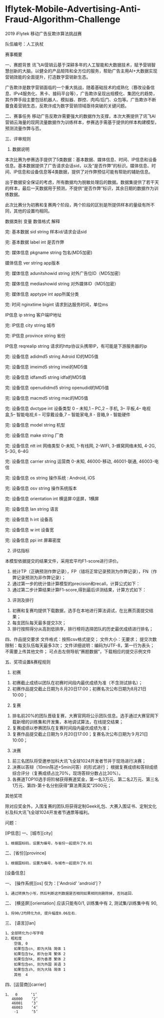 # Iflytek-Mobile-Advertising-Anti-Fraud-Algorithm-Challenge
2019 iFlytek 移动广告反欺诈算法挑战赛 

队伍编号：人工执杖


赛事概要

一、赛题背景
讯飞AI营销云基于深耕多年的人工智能和大数据技术，赋予营销智慧创新的大脑，以健全的产品矩阵和全方位的服务，帮助广告主用AI+大数据实现营销效能的全面提升，打造数字营销新生态。

广告欺诈是数字营销面临的一个重大挑战，随着基础技术的成熟化（篡改设备信息、IPv4服务化、黑卡、接码平台等），广告欺诈呈现出规模化、集团化的趋势，其作弊手段主要包括机器人、模拟器、群控、肉鸡/后门、众包等。广告欺诈不断蚕食着营销生态，反欺诈成为数字营销领域亟待突破的关键问题。



二、赛事任务
移动广告反欺诈需要强大的数据作为支撑，本次大赛提供了讯飞AI营销云海量的现网流量数据作为训练样本，参赛选手需基于提供的样本构建模型，预测流量作弊与否。



三、评审规则
1. 数据说明

本次比赛为参赛选手提供了5类数据：基本数据、媒体信息、时间、IP信息和设备信息。基本数据提供了广告请求会话sid，以及“是否作弊”的标识。媒体信息、时间、IP信息和设备信息等4类数据，提供了对作弊预估可能有帮助的辅助信息。

出于数据安全保证的考虑，所有数据均为脱敏处理后的数据。数据集提供了若干天的样本，最后一天数据用于预测，不提供“是否作弊”标识，其余日期的数据作为训练数据。

此次比赛分为初赛和复赛两个阶段，两个阶段的区别是所提供样本的量级有所不同，其他的设置均相同。

数据类别	变量	                         数值格式	           解释



完: 基本数据	sid	                             string	                 样本id/请求会话sid

完: 基本数据	label	                         int	                       是否作弊



完: 媒体信息	pkgname	                string	                包名(MD5加密)

媒体信息	ver	                             string	                 app版本

完: 媒体信息	adunitshowid	      string	                对外广告位ID（MD5加密）

完: 媒体信息	mediashowid	       string	                  对外媒体ID（MD5加密）

完: 媒体信息	apptype	                  int	                         app所属分类



完: 时间	         nginxtime	              bigint	                请求到达服务时间，单位ms



IP信息	     ip	                               string	                  客户端IP地址

完: IP信息	     city	                            string	                 城市

完: IP信息	     province                  string	                  省份

IP信息	     reqrealip	               string	                    请求的http协议头携带IP，有可能是下游服务器的ip



完: 设备信息	adidmd5	                string	                    Adroid ID的MD5值

完: 设备信息	imeimd5	                 string	                    imei的MD5值

完: 设备信息	idfamd5	                  string	                   idfa的MD5值

完: 设备信息	openudidmd5	      string	                   openudid的MD5值

完: 设备信息	macmd5	                string	                   mac的MD5值

完: 设备信息	dvctype	                   int	                         设备类型 0 – 未知,1 – PC,2 – 手机, 3– 平板,4– 电视盒,5– 智能电视,6 – 可穿戴设备,7 – 智能家电,8 - 音箱,9 - 智能硬件

完: 设备信息	model	                       string	                    机型

完: 设备信息	make	                       string	                     厂商

完: 设备信息	ntt                              	int	                           网络类型 0-未知, 1-有线网, 2-WIFI, 3-蜂窝网络未知, 4-2G, 5-3G, 6–4G

完: 设备信息	carrier                     	string	                    运营商 0-未知, 46000-移动, 46001-联通, 46003-电信

完: 设备信息	os	                              string	                    操作系统 : Android, iOS

完: 设备信息	osv                             	string	                   操作系统版本

完: 设备信息	orientation	            int	                            横竖屏:0竖屏，1横屏

完: 设备信息	lan	                             string	                     语言

完: 设备信息	h	                                 int	                          设备高

完: 设备信息	w	                                int	                           设备宽

完: 设备信息	ppi                            	 int	                          屏幕密度




2. 评估指标

本模型依据提交的结果文件，采用宏平均F1-score进行评价。

1) 统计TP（正确预测作弊记录），FP（错将正常记录预测为作弊记录），FN（作弊记录预测为非作弊记录）；
2) 通过第一步的统计值计算模型的precision和recall，计算公式如下：
3) 通过第二步计算结果计算F1-score,得到最后评测结果，计算方式如下：

3. 评测及排行

1) 初赛和复赛均提供下载数据，选手在本地进行算法调试，在比赛页面提交结果；
2) 每支团队每天最多提交3次；
3) 排行按照得分从高到低排序，排行榜将选择团队的历史最优成绩进行排名；


四、作品提交要求
文件格式：按照csv格式提交；
文件大小：无要求；
提交次数限制：每支队伍每天最多3次；
文件详细说明：编码为UTF-8，第一行为表头；
不需要上传其他文件；
可点击左侧导航“赛题数据”，下载相应的提交示例文件


五、奖项设置&赛程规则
1. 初赛

1) 初赛截止成绩以团队在初赛时间段内最优成绩为准（不含测试排名）；
2) 初赛作品提交截止日期为８月20日17:00；初赛名次公布日期为8月21日10:00；

2. 复赛

1) 排名前20%的团队晋级复赛，大赛官网将公示团队信息。选手通过大赛官网下载新增的训练集和开发集，本地调试算法，在线提交结果；
2) 复赛成绩以参赛团队在复赛时间段内最优成绩为准；
3) 复赛作品提交截止日期为９月20日17:00；复赛名次公布日期为９月21日10:00；

3.	决赛

1) 前三名团队将受邀参加科大讯飞全球1024开发者节并于现场进行决赛；
2) 决赛以答辩（10min陈述+5min问答）的形式进行；
根据复赛成绩和答辩成绩综合评分（复赛成绩占比70%，现场答辩分数占比30%）。
3) 各赛道TOP10选手将阶梯获得赛道奖金，第一名3万元、第二名2万元、第三名1万元、第四-第十名分别获得“算法菁英奖”2500元；

其他奖项

除对应奖金外，入围复赛的团队将获得定制Geek礼包、大赛入围证书、定制文化衫及科大讯飞全球1024开发者节通票等福利。


问题：

[IP信息]
一、[城市][city]

    1、根据国标码，设置为编号，与省份一起提升了0.01

二、[省份][province]
    
    1、根据国标码，设置为编号，与城市一起提升了0.01


[设备信息]

一、 [操作系统][os] 仅为：['Android' 'android']？
    
    1、通过转换为小写，然后判断这列数据是否相同如果相同则删除掉, 否则返回.


二、 [横竖屏][orientation] 应该只能有0/1, 训练集中有 2, 测试集/训练集中有 90,
    
    1、将90/2均转化为0, 提升幅度0.06左右.


三、 [语言][lan]
    
    1、全部转化为小写字母
    2、粗粒度
        空值, 0
        如果包含cn, 即为大陆 简体 1
        如果包含tw, 即为台湾 繁体 2
        如果包含hk, 即为香港 繁体 2
        如果包含en, 则为外国 英语 3
        如果包含zh, 则为大陆 简体 1
        其他  4
  
  
四、[运营商][carrier]

    1、  0      ‘1’
       46000    ‘2’
       46001    ‘3’
       46003    ‘4’
        -1      ‘5’   
